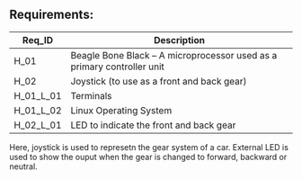 ## Requirements:

| Req_ID           | Description                                                         |
|------------------|---------------------------------------------------------------------|
|     H_01         |         Beagle Bone Black – A microprocessor used as a primary controller unit        |
|     H_02         |         Joystick (to use as a front and back gear)     |
|     H_01_L_01    |         Terminals                                                  |
|     H_01_L_02    |         Linux Operating System                                      |
|     H_02_L_01    |         LED to indicate the front and  back gear                     |

Here, joystick is used to represetn the gear system of a car. External LED is used to show the ouput when the gear is changed to forward, backward or neutral.
